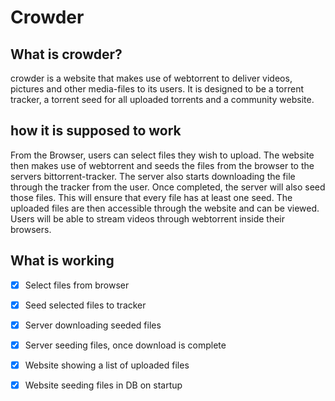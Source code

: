 # Crowder

## What is crowder?

crowder is a website that makes use of webtorrent to deliver videos, pictures and other media-files to its users. It is designed to be a torrent tracker, a torrent seed for all uploaded torrents and a community website.

## how it is supposed to work

From the Browser, users can select files they wish to upload. The website then makes use of webtorrent and seeds the files from the browser to the servers bittorrent-tracker. The server also starts downloading the file through the tracker from the user. Once completed, the server will also seed those files. This will ensure that every file has at least one seed. The uploaded files are then accessible through the website and can be viewed. Users will be able to stream videos through webtorrent inside their browsers.

## What is working

- [X] Select files from browser
- [X] Seed selected files to tracker
- [X] Server downloading seeded files
- [X] Server seeding files, once download is complete
- [X] Website showing a list of uploaded files
- [X] Website seeding files in DB on startup

